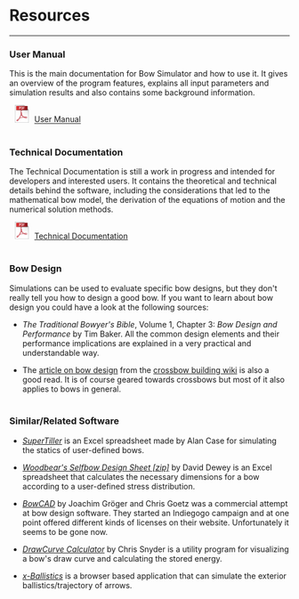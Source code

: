 # Resources

---

### User Manual

This is the main documentation for Bow Simulator and how to use it. It gives an overview of the program features, explains all input parameters and simulation results and also contains some background information.

<img src="../images/icon_pdf.png" style="width: 25px; margin: 0px 10px 0px 10px">[User Manual](files/user-manual.pdf)
<br><br>

### Technical Documentation

The Technical Documentation is still a work in progress and intended for developers and interested users.
It contains the theoretical and technical details behind the software, including the considerations that led to the mathematical bow model,
the derivation of the equations of motion and the numerical solution methods.

<img src="../images/icon_pdf.png" style="width: 25px; margin: 0px 10px 0px 10px">[Technical Documentation](files/technical-documentation.pdf)
<br><br>

### Bow Design

Simulations can be used to evaluate specific bow designs, but they don't really tell you how to design a good bow.
If you want to learn about bow design you could have a look at the following sources:

* *The Traditional Bowyer's Bible*, Volume 1, Chapter 3: *Bow Design and Performance* by Tim Baker.
All the common design elements and their performance implications are explained in a very practical and understandable way.

* The [article on bow design](http://crossbow.wikia.com/wiki/Bow_design) from the [crossbow building wiki](http://crossbow.wikia.com/wiki/Crossbow_Building_Wiki) is also a good read.
It is of course geared towards crossbows but most of it also applies to bows in general.
<br><br>

### Similar/Related Software

* [*SuperTiller*](http://www.buildyourownbow.com/build-alongs/how-to-use-supertiller-build-along/) is an Excel spreadsheet made by Alan Case for simulating the statics of user-defined bows.

* [*Woodbear's Selfbow Design Sheet [zip]*](files/woodbears-selfbow-design-sheet.zip) by David Dewey is an Excel spreadsheet that calculates the necessary dimensions for a bow according to a user-defined stress distribution.

* [*BowCAD*](https://www.indiegogo.com/projects/bowcad#/) by Joachim Gröger and Chris Goetz was a commercial attempt at bow design software. They started an Indiegogo campaign and at one point offered different kinds of licenses on their website. Unfortunately it seems to be gone now.

* [*DrawCurve Calculator*](http://www-personal.umich.edu/~cdsnyder/drawcurve/) by Chris Snyder is a utility program for visualizing a bow's draw curve and calculating the stored energy.

* [*x-Ballistics*](http://www.x-ballistics.eu/cms/home/) is a browser based application that can simulate the exterior ballistics/trajectory of arrows.

<!--
### Physics of Bow and Arrow

**Archery Physics**

* *Determining the Stiffness Properties of Bowstring Materials* by Stefan Pfeifer [(PFD)]()

* *A method for static dimensioning of bows* by Stefan Pfeifer [(PDF)]()
-->
